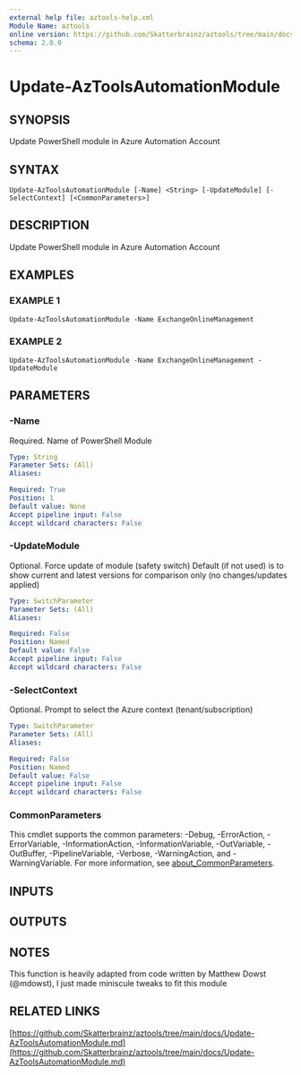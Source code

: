 ```yaml
---
external help file: aztools-help.xml
Module Name: aztools
online version: https://github.com/Skatterbrainz/aztools/tree/main/docs/Update-AzToolsAutomationModule.md
schema: 2.0.0
---
```


# Update-AzToolsAutomationModule

## SYNOPSIS
Update PowerShell module in Azure Automation Account

## SYNTAX

```
Update-AzToolsAutomationModule [-Name] <String> [-UpdateModule] [-SelectContext] [<CommonParameters>]
```

## DESCRIPTION
Update PowerShell module in Azure Automation Account

## EXAMPLES

### EXAMPLE 1
```
Update-AzToolsAutomationModule -Name ExchangeOnlineManagement
```

### EXAMPLE 2
```
Update-AzToolsAutomationModule -Name ExchangeOnlineManagement -UpdateModule
```

## PARAMETERS

### -Name
Required.
Name of PowerShell Module

```yaml
Type: String
Parameter Sets: (All)
Aliases:

Required: True
Position: 1
Default value: None
Accept pipeline input: False
Accept wildcard characters: False
```

### -UpdateModule
Optional.
Force update of module (safety switch)
Default (if not used) is to show current and latest versions for comparison only (no changes/updates applied)

```yaml
Type: SwitchParameter
Parameter Sets: (All)
Aliases:

Required: False
Position: Named
Default value: False
Accept pipeline input: False
Accept wildcard characters: False
```

### -SelectContext
Optional.
Prompt to select the Azure context (tenant/subscription)

```yaml
Type: SwitchParameter
Parameter Sets: (All)
Aliases:

Required: False
Position: Named
Default value: False
Accept pipeline input: False
Accept wildcard characters: False
```

### CommonParameters
This cmdlet supports the common parameters: -Debug, -ErrorAction, -ErrorVariable, -InformationAction, -InformationVariable, -OutVariable, -OutBuffer, -PipelineVariable, -Verbose, -WarningAction, and -WarningVariable. For more information, see [about_CommonParameters](http://go.microsoft.com/fwlink/?LinkID=113216).

## INPUTS

## OUTPUTS

## NOTES
This function is heavily adapted from code written by Matthew Dowst (@mdowst), I just made miniscule tweaks to fit this module

## RELATED LINKS

[https://github.com/Skatterbrainz/aztools/tree/main/docs/Update-AzToolsAutomationModule.md](https://github.com/Skatterbrainz/aztools/tree/main/docs/Update-AzToolsAutomationModule.md)

